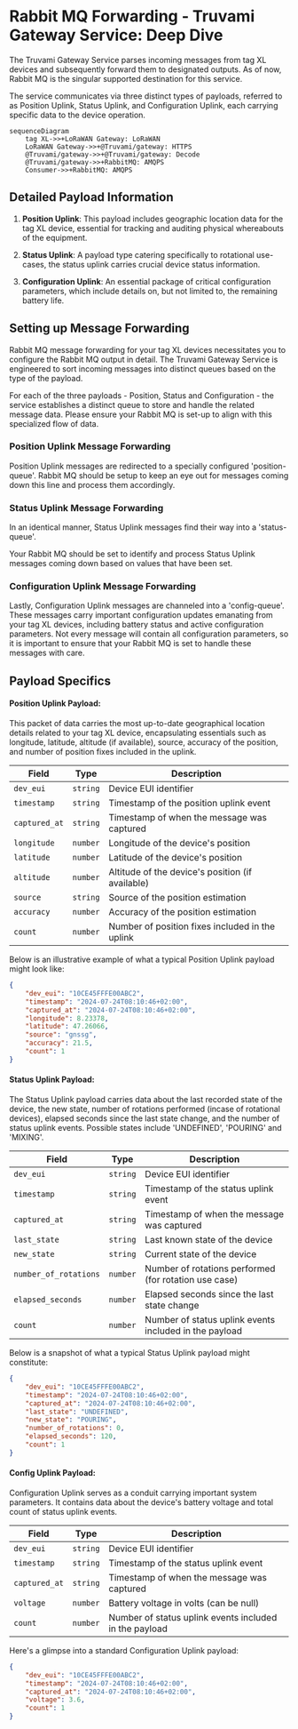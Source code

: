 # Rabbit MQ Forwarding - Truvami Gateway Service: Deep Dive 

The Truvami Gateway Service parses incoming messages from tag XL devices and subsequently forward them to designated outputs. As of now, Rabbit MQ is the singular supported destination for this service.

The service communicates via three distinct types of payloads, referred to as Position Uplink, Status Uplink, and Configuration Uplink, each carrying specific data to the device operation.

```mermaid
sequenceDiagram
    tag XL->>+LoRaWAN Gateway: LoRaWAN
    LoRaWAN Gateway->>+@Truvami/gateway: HTTPS
    @Truvami/gateway->>+@Truvami/gateway: Decode
    @Truvami/gateway->>+RabbitMQ: AMQPS
    Consumer->>+RabbitMQ: AMQPS
```

## Detailed Payload Information

1. **Position Uplink**: This payload includes geographic location data for the tag XL device, essential for tracking and auditing physical whereabouts of the equipment.

2. **Status Uplink**: A payload type catering specifically to rotational use-cases, the status uplink carries crucial device status information.

3. **Configuration Uplink**: An essential package of critical configuration parameters, which include details on, but not limited to, the remaining battery life. 

## Setting up Message Forwarding

Rabbit MQ message forwarding for your tag XL devices necessitates you to configure the Rabbit MQ output in detail. The Truvami Gateway Service is engineered to sort incoming messages into distinct queues based on the type of the payload. 

For each of the three payloads - Position, Status and Configuration - the service establishes a distinct queue to store and handle the related message data. Please ensure your Rabbit MQ is set-up to align with this specialized flow of data. 

### Position Uplink Message Forwarding

Position Uplink messages are redirected to a specially configured 'position-queue'. Rabbit MQ should be setup to keep an eye out for messages coming down this line and process them accordingly. 

### Status Uplink Message Forwarding 

In an identical manner, Status Uplink messages find their way into a 'status-queue'.

Your Rabbit MQ should be set to identify and process Status Uplink messages coming down based on values that have been set.

### Configuration Uplink Message Forwarding

Lastly, Configuration Uplink messages are channeled into a 'config-queue'. These messages carry important configuration updates emanating from your tag XL devices, including battery status and active configuration parameters. Not every message will contain all configuration parameters, so it is important to ensure that your Rabbit MQ is set to handle these messages with care.

## Payload Specifics

#### Position Uplink Payload:

This packet of data carries the most up-to-date geographical location details related to your tag XL device, encapsulating essentials such as longitude, latitude, altitude (if available), source, accuracy of the position, and number of position fixes included in the uplink.

| Field         | Type     | Description                                      |
| ------------- | -------- | ------------------------------------------------ |
| `dev_eui`     | `string` | Device EUI identifier                            |
| `timestamp`   | `string` | Timestamp of the position uplink event           |
| `captured_at` | `string` | Timestamp of when the message was captured       |
| `longitude`   | `number` | Longitude of the device's position               |
| `latitude`    | `number` | Latitude of the device's position                |
| `altitude`    | `number` | Altitude of the device's position (if available) |
| `source`      | `string` | Source of the position estimation                |
| `accuracy`    | `number` | Accuracy of the position estimation              |
| `count`       | `number` | Number of position fixes included in the uplink  |

Below is an illustrative example of what a typical Position Uplink payload might look like:

```json
{
    "dev_eui": "10CE45FFFE00ABC2",
    "timestamp": "2024-07-24T08:10:46+02:00",
    "captured_at": "2024-07-24T08:10:46+02:00",
    "longitude": 8.23378,
    "latitude": 47.26066,
    "source": "gnssg",
    "accuracy": 21.5,
    "count": 1
}
```

#### Status Uplink Payload:

The Status Uplink payload carries data about the last recorded state of the device, the new state, number of rotations performed (incase of rotational devices), elapsed seconds since the last state change, and the number of status uplink events. Possible states include 'UNDEFINED', 'POURING' and 'MIXING'.

| Field                 | Type     | Description                                            |
| --------------------- | -------- | ------------------------------------------------------ |
| `dev_eui`             | `string` | Device EUI identifier                                  |
| `timestamp`           | `string` | Timestamp of the status uplink event                   |
| `captured_at`         | `string` | Timestamp of when the message was captured             |
| `last_state`          | `string` | Last known state of the device                         |
| `new_state`           | `string` | Current state of the device                            |
| `number_of_rotations` | `number` | Number of rotations performed (for rotation use case)  |
| `elapsed_seconds`     | `number` | Elapsed seconds since the last state change            |
| `count`               | `number` | Number of status uplink events included in the payload |

Below is a snapshot of what a typical Status Uplink payload might constitute:

```json
{
    "dev_eui": "10CE45FFFE00ABC2",
    "timestamp": "2024-07-24T08:10:46+02:00",
    "captured_at": "2024-07-24T08:10:46+02:00",
    "last_state": "UNDEFINED",
    "new_state": "POURING",
    "number_of_rotations": 0,
    "elapsed_seconds": 120,
    "count": 1
}
```

#### Config Uplink Payload:

Configuration Uplink serves as a conduit carrying important system parameters. It contains data about the device's battery voltage and total count of status uplink events.

| Field         | Type     | Description                                            |
| ------------- | -------- | ------------------------------------------------------ |
| `dev_eui`     | `string` | Device EUI identifier                                  |
| `timestamp`   | `string` | Timestamp of the status uplink event                   |
| `captured_at` | `string` | Timestamp of when the message was captured             |
| `voltage`     | `number` | Battery voltage in volts (can be null)                 |
| `count`       | `number` | Number of status uplink events included in the payload |

Here's a glimpse into a standard Configuration Uplink payload:

```json
{
    "dev_eui": "10CE45FFFE00ABC2",
    "timestamp": "2024-07-24T08:10:46+02:00",
    "captured_at": "2024-07-24T08:10:46+02:00",
    "voltage": 3.6,
    "count": 1
}
```
